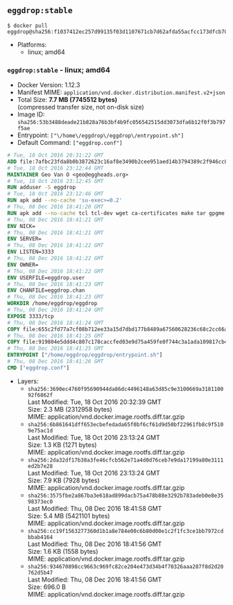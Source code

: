 ## `eggdrop:stable`

```console
$ docker pull eggdrop@sha256:f1037412ec257d99135f03d1107671cb7d62afda55acfcc173dfcb70448ac947
```

-	Platforms:
	-	linux; amd64

### `eggdrop:stable` - linux; amd64

-	Docker Version: 1.12.3
-	Manifest MIME: `application/vnd.docker.distribution.manifest.v2+json`
-	Total Size: **7.7 MB (7745512 bytes)**  
	(compressed transfer size, not on-disk size)
-	Image ID: `sha256:53b3488deade21b828a76b3bf4b9fc056542515dd3073dfa6b12f0f3b797f5ae`
-	Entrypoint: `["\/home\/eggdrop\/eggdrop\/entrypoint.sh"]`
-	Default Command: `["eggdrop.conf"]`

```dockerfile
# Tue, 18 Oct 2016 20:31:22 GMT
ADD file:7afbc23fda8b0b3872623c16af8e3490b2cee951aed14b3794389c2f946cc8c7 in / 
# Tue, 18 Oct 2016 23:12:44 GMT
MAINTAINER Geo Van O <geo@eggheads.org>
# Tue, 18 Oct 2016 23:12:45 GMT
RUN adduser -S eggdrop
# Tue, 18 Oct 2016 23:12:46 GMT
RUN apk add --no-cache 'su-exec>=0.2'
# Thu, 08 Dec 2016 18:41:20 GMT
RUN apk add --no-cache tcl tcl-dev wget ca-certificates make tar gpgme bash build-base openssl openssl-dev  && wget ftp://ftp.eggheads.org/pub/eggdrop/source/stable/eggdrop-1.8.0.tar.gz   && wget ftp://ftp.eggheads.org/pub/eggdrop/source/stable/eggdrop-1.8.0.tar.gz.asc   && gpg --keyserver ha.pool.sks-keyservers.net --recv-key E01C240484DE7DBE190FE141E7667DE1D1A39AFF   && gpg --batch --verify eggdrop-1.8.0.tar.gz.asc eggdrop-1.8.0.tar.gz   && rm eggdrop-1.8.0.tar.gz.asc   && tar -zxvf eggdrop-1.8.0.tar.gz   && rm eggdrop-1.8.0.tar.gz   && ( cd eggdrop-1.8.0     && ./configure     && make config     && make     && make install DEST=/home/eggdrop/eggdrop )   && rm -rf eggdrop-1.8.0   && mkdir /home/eggdrop/eggdrop/data   && chown -R eggdrop /home/eggdrop/eggdrop   && apk del tcl-dev wget ca-certificates make tar gpgme build-base openssl-dev
# Thu, 08 Dec 2016 18:41:21 GMT
ENV NICK=
# Thu, 08 Dec 2016 18:41:21 GMT
ENV SERVER=
# Thu, 08 Dec 2016 18:41:22 GMT
ENV LISTEN=3333
# Thu, 08 Dec 2016 18:41:22 GMT
ENV OWNER=
# Thu, 08 Dec 2016 18:41:22 GMT
ENV USERFILE=eggdrop.user
# Thu, 08 Dec 2016 18:41:23 GMT
ENV CHANFILE=eggdrop.chan
# Thu, 08 Dec 2016 18:41:23 GMT
WORKDIR /home/eggdrop/eggdrop
# Thu, 08 Dec 2016 18:41:24 GMT
EXPOSE 3333/tcp
# Thu, 08 Dec 2016 18:41:24 GMT
COPY file:655c2fd77a7cf08b712ee33a15d7dbd177b8489a67560628236c68c2cc66aa58 in /home/eggdrop/eggdrop 
# Thu, 08 Dec 2016 18:41:25 GMT
COPY file:919804e5ddd4c807c178caccfed03e9d75a459fe0f744c3a1ada109817cb44ec in /home/eggdrop/eggdrop/scripts/ 
# Thu, 08 Dec 2016 18:41:25 GMT
ENTRYPOINT ["/home/eggdrop/eggdrop/entrypoint.sh"]
# Thu, 08 Dec 2016 18:41:26 GMT
CMD ["eggdrop.conf"]
```

-	Layers:
	-	`sha256:3690ec4760f95690944da86dc4496148a63d85c9e3100669a318110092f6862f`  
		Last Modified: Tue, 18 Oct 2016 20:32:39 GMT  
		Size: 2.3 MB (2312958 bytes)  
		MIME: application/vnd.docker.image.rootfs.diff.tar.gzip
	-	`sha256:6b861641dff653ecbefedada65f0bf6cf61d9d50bf22961fb8c9f5109e75ac1d`  
		Last Modified: Tue, 18 Oct 2016 23:13:24 GMT  
		Size: 1.3 KB (1271 bytes)  
		MIME: application/vnd.docker.image.rootfs.diff.tar.gzip
	-	`sha256:2da32df17b38a3fe46cfcb562e71a4d0d76ceb7e9da17199a80e3111ed2b7e28`  
		Last Modified: Tue, 18 Oct 2016 23:13:24 GMT  
		Size: 7.9 KB (7928 bytes)  
		MIME: application/vnd.docker.image.rootfs.diff.tar.gzip
	-	`sha256:3575fbe2a867ba3e618ad899dacb75a478b88e3292b783adeb0e8e3598373ec0`  
		Last Modified: Thu, 08 Dec 2016 18:41:58 GMT  
		Size: 5.4 MB (5421101 bytes)  
		MIME: application/vnd.docker.image.rootfs.diff.tar.gzip
	-	`sha256:cc19f1563277360d1b1a8e784e00c6b80d00e1c2f1fc3ce1bb7972cdbbab4164`  
		Last Modified: Thu, 08 Dec 2016 18:41:56 GMT  
		Size: 1.6 KB (1558 bytes)  
		MIME: application/vnd.docker.image.rootfs.diff.tar.gzip
	-	`sha256:934670898cc9663c969fc82ce204e473d34b4f70326aaa287f8d2d20762d5b47`  
		Last Modified: Thu, 08 Dec 2016 18:41:56 GMT  
		Size: 696.0 B  
		MIME: application/vnd.docker.image.rootfs.diff.tar.gzip
